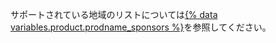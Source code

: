 サポートされている地域のリストについては[{% data variables.product.prodname_sponsors %}](https://github.com/sponsors#regions)を参照してください。
